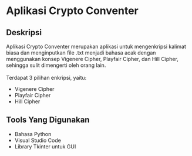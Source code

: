Aplikasi Crypto Conventer
==

Deskripsi  
--
Aplikasi Crypto Conventer merupakan aplikasi untuk mengenkripsi kalimat biasa dan menginputkan file .txt menjadi bahasa acak dengan menggunakan konsep Vigenere Cipher, Playfair Cipher, dan Hill Cipher, sehingga sulit dimengerti oleh orang lain.   
<br/>Terdapat 3 pilihan enkripsi, yaitu:
* Vigenere Cipher
* Playfair Cipher
* Hill Cipher

Tools Yang Digunakan
--
* Bahasa Python
* Visual Studio Code
* Library Tkinter untuk GUI


